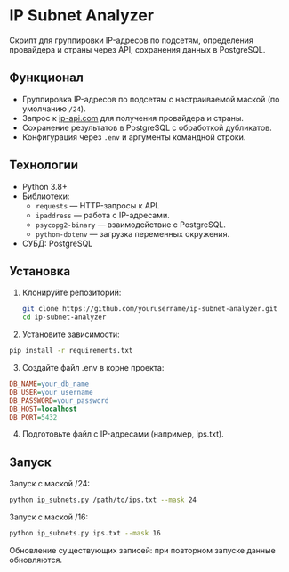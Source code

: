 # IP Subnet Analyzer  

Скрипт для группировки IP-адресов по подсетям, определения провайдера и страны через API, сохранения данных в PostgreSQL.  

## Функционал  
- Группировка IP-адресов по подсетям с настраиваемой маской (по умолчанию `/24`).  
- Запрос к [ip-api.com](https://ip-api.com) для получения провайдера и страны.  
- Сохранение результатов в PostgreSQL с обработкой дубликатов.  
- Конфигурация через `.env` и аргументы командной строки.  

## Технологии  
- Python 3.8+  
- Библиотеки:  
  - `requests` — HTTP-запросы к API.  
  - `ipaddress` — работа с IP-адресами.  
  - `psycopg2-binary` — взаимодействие с PostgreSQL.  
  - `python-dotenv` — загрузка переменных окружения.  
- СУБД: PostgreSQL  

## Установка  
1. Клонируйте репозиторий:  
   ```bash  
   git clone https://github.com/yourusername/ip-subnet-analyzer.git  
   cd ip-subnet-analyzer
   ```
2. Установите зависимости:

```bash  
pip install -r requirements.txt
```
3. Создайте файл .env в корне проекта:

```ini
DB_NAME=your_db_name  
DB_USER=your_username  
DB_PASSWORD=your_password  
DB_HOST=localhost  
DB_PORT=5432  
```

4. Подготовьте файл с IP-адресами (например, ips.txt).


## Запуск

Запуск с маской /24:

```bash
python ip_subnets.py /path/to/ips.txt --mask 24
```

Запуск с маской /16:

```bash
python ip_subnets.py ips.txt --mask 16  
```

Обновление существующих записей: при повторном запуске данные обновляются.
